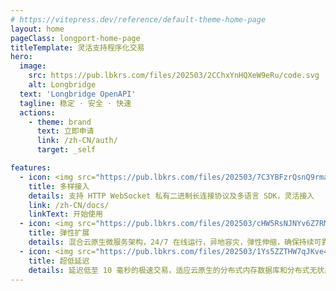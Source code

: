 ```yaml
---
# https://vitepress.dev/reference/default-theme-home-page
layout: home
pageClass: longport-home-page
titleTemplate: 灵活支持程序化交易
hero:
  image:
    src: https://pub.lbkrs.com/files/202503/2CChxYnHQXeW9eRu/code.svg
    alt: Longbridge
  text: 'Longbridge OpenAPI'
  tagline: 稳定 · 安全 · 快速
  actions:
    - theme: brand
      text: 立即申请
      link: /zh-CN/auth/
      target: _self

features:
  - icon: <img src="https://pub.lbkrs.com/files/202503/7C3YBFzrQsnQ9rma/icon-code.svg" width="48" height="48"/>
    title: 多样接入
    details: 支持 HTTP WebSocket 私有二进制长连接协议及多语言 SDK，灵活接入
    link: /zh-CN/docs/
    linkText: 开始使用
  - icon: <img src="https://pub.lbkrs.com/files/202503/cHW5RsNJNYv6Z7RM/icon-cloud.svg" width="48" height="48" />
    title: 弹性扩展
    details: 混合云原生微服务架构，24/7 在线运行，异地容灾，弹性伸缩，确保持续可靠性。
  - icon: <img src="https://pub.lbkrs.com/files/202503/1Ys5ZZTHW7qJKve4/icon-lanuch.svg" width="48" height="48" />
    title: 超低延迟
    details: 延迟低至 10 毫秒的极速交易，适应云原生的分布式内存数据库和分布式无状态系统框架
---
```


<HomePage/>

